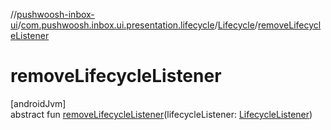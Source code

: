 //[pushwoosh-inbox-ui](../../../index.md)/[com.pushwoosh.inbox.ui.presentation.lifecycle](../index.md)/[Lifecycle](index.md)/[removeLifecycleListener](remove-lifecycle-listener.md)

# removeLifecycleListener

[androidJvm]\
abstract fun [removeLifecycleListener](remove-lifecycle-listener.md)(lifecycleListener: [LifecycleListener](../-lifecycle-listener/index.md))
